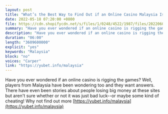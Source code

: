 ```yaml
---
layout: post
title: "What’s the Best Way to Find Out if an Online Casino Malaysia Is Rigged?"
date: 2022-05-18 07:20:00 +0800
file: https://cdn.shopifycdn.net/s/files/1/0248/4522/1987/files/20220601_1.mp3?v=1654078978
summary: "Have you ever wondered if an online casino is rigging the games? Well, players from Malaysia have been wondering too and they want answers. There have even been stories about people losing big money at these sites but aren't sure whether or not it was just bad luck--or maybe some kind of cheating!"
description: "Have you ever wondered if an online casino is rigging the games? Well, players from Malaysia have been wondering too and they want answers. There have even been stories about people losing big money at these sites but aren't sure whether or not it was just bad luck--or maybe some kind of cheating! Why not find out more <a href='https://yubet.info/malaysia'>https://yubet.info/malaysia</a>"
duration: "06:00"
length: "3609600000"
explicit: "yes"
keywords: "Malaysia"
block: "no"
voices: "Carper"
link: "https://yubet.info/malaysia"
---
```


Have you ever wondered if an online casino is rigging the games? Well, players from Malaysia have been wondering too and they want answers. There have even been stories about people losing big money at these sites but aren't sure whether or not it was just bad luck--or maybe some kind of cheating! Why not find out more [https://yubet.info/malaysia](https://yubet.info/malaysia)

